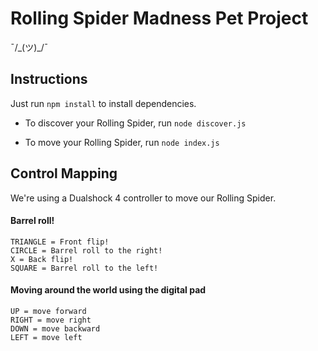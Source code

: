 # Rolling Spider Madness Pet Project

¯/\_(ツ)_/¯ 

## Instructions

Just run `npm install` to install dependencies.

- To discover your Rolling Spider, run `node discover.js`

- To move your Rolling Spider, run `node index.js`

## Control Mapping

We're using a Dualshock 4 controller to move our Rolling Spider.

#### Barrel roll!

```
TRIANGLE = Front flip!
CIRCLE = Barrel roll to the right!
X = Back flip!
SQUARE = Barrel roll to the left!
```

#### Moving around the world using the digital pad

```
UP = move forward
RIGHT = move right
DOWN = move backward
LEFT = move left
```
